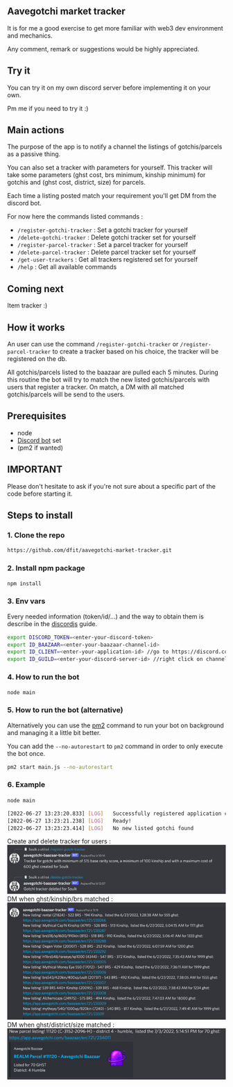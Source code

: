 ## Aavegotchi market tracker

It is for me a good exercise to get more familiar with web3 dev environment and mechanics.

Any comment, remark or suggestions would be highly appreciated.

## Try it

You can try it on my own discord server before implementing it on your own.

Pm me if you need to try it :) 


## Main actions

The purpose of the app is to notify a channel the listings of gotchis/parcels as a passive thing.

You can also set a tracker with parameters for yourself. This tracker will take some parameters (ghst cost, brs minimum, kinship minimum) for gotchis and (ghst cost, district, size) for parcels.

Each time a listing posted match your requirement you'll get DM from the discord bot.


For now here the commands listed commands :
* ```/register-gotchi-tracker``` : Set a gotchi tracker for yourself
* ```/delete-gotchi-tracker``` : Delete gotchi tracker set for yourself
* ```/register-parcel-tracker``` : Set a parcel tracker for yourself
* ```/delete-parcel-tracker``` : Delete parcel tracker set for yourself
* ```/get-user-trackers``` : Get all trackers registered set for yourself
* ```/help``` : Get all available commands

## Coming next ## 

Item tracker :)

## How it works ##


An user can use the command ```/register-gotchi-tracker``` or ```/register-parcel-tracker``` to create a tracker based on his choice, the tracker will be registered on the db.

All gotchis/parcels listed to the baazaar are pulled each 5 minutes.
During this routine the bot will try to match the new listed gotchis/parcels with users that register a tracker. On match, a DM with all matched gotchis/parcels will be send to the users.
## Prerequisites

* node
* [Discord bot](https://discordjs.guide/preparations/setting-up-a-bot-application.html#creating-your-bot) set
* (pm2 if wanted)


## IMPORTANT ##
Please don't hesitate to ask if you're not sure about a specific part of the code before starting it.

## Steps to install

### 1. Clone the repo

```bash 
https://github.com/dfit/aavegotchi-market-tracker.git
```

### 2. Install npm package

```bash 
npm install
```

### 3. Env vars

Every needed information (token/id/...) and the way to obtain them is describe in the [discordjs](https://discordjs.guide/#before-you-begin) guide.
```bash 
export DISCORD_TOKEN=<enter-your-discord-token>
export ID_BAAZAAR=<enter-your-baazaar-channel-id>
export ID_CLIENT=<enter-your-application-id> //go to https://discord.com/developers/applications/me and find "application id" and copy it
export ID_GUILD=<enter-your-discord-server-id> //right click on channel and select "copy id"
```

### 4. How to run the bot
```bash
node main
```

### 5. How to run the bot (alternative)

Alternatively you can use the [pm2](https://pm2.keymetrics.io/docs/usage/quick-start/) command to run your bot on background and managing it a little bit better.

You can add the `--no-autorestart` to `pm2` command in order to only execute the bot once.

```bash
pm2 start main.js --no-autorestart
```

### 6. Example

`node main`
```bash
[2022-06-27 13:23:20.833] [LOG]   Successfully registered application commands.
[2022-06-27 13:23:21.238] [LOG]   Ready!
[2022-06-27 13:23:23.414] [LOG]   No new listed gotchi found
```
Create and delete tracker for users :
![example1.png](assets/img/example1.png)
DM when ghst/kinship/brs matched :
![example2.png](assets/img/example2.png)
DM when ghst/district/size matched :
![example3.png](assets/img/example3.png)
